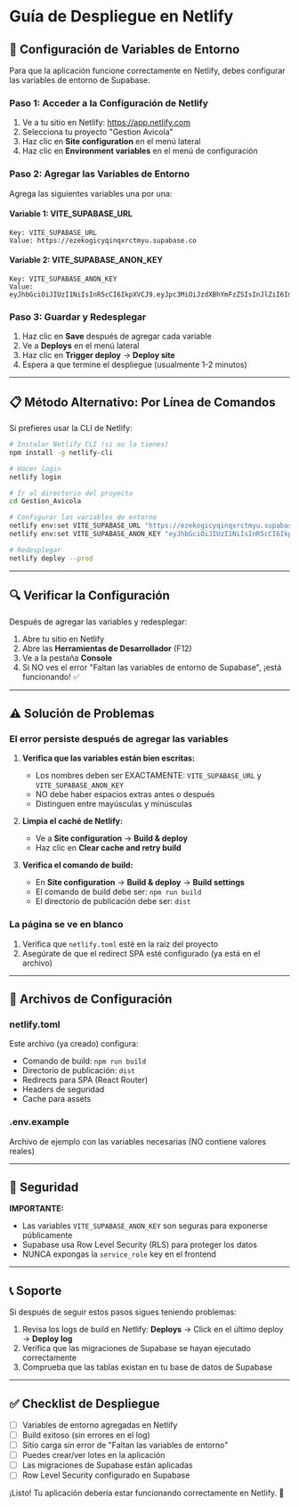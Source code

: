 # Guía de Despliegue en Netlify

## 🚀 Configuración de Variables de Entorno

Para que la aplicación funcione correctamente en Netlify, debes configurar las variables de entorno de Supabase.

### Paso 1: Acceder a la Configuración de Netlify

1. Ve a tu sitio en Netlify: https://app.netlify.com
2. Selecciona tu proyecto "Gestion Avicola"
3. Haz clic en **Site configuration** en el menú lateral
4. Haz clic en **Environment variables** en el menú de configuración

### Paso 2: Agregar las Variables de Entorno

Agrega las siguientes variables una por una:

#### Variable 1: VITE_SUPABASE_URL
```
Key: VITE_SUPABASE_URL
Value: https://ezekogicyqinqxrctmyu.supabase.co
```

#### Variable 2: VITE_SUPABASE_ANON_KEY
```
Key: VITE_SUPABASE_ANON_KEY
Value: eyJhbGciOiJIUzI1NiIsInR5cCI6IkpXVCJ9.eyJpc3MiOiJzdXBhYmFzZSIsInJlZiI6ImV6ZWtvZ2ljeXFpbnF4cmN0bXl1Iiwicm9sZSI6ImFub24iLCJpYXQiOjE3NjE0MjIzNTgsImV4cCI6MjA3Njk5ODM1OH0.3YuRE9vc5ofG9yAwehgvCcLaX5LHuXzQpUgLtnOUp2s
```

### Paso 3: Guardar y Redesplegar

1. Haz clic en **Save** después de agregar cada variable
2. Ve a **Deploys** en el menú lateral
3. Haz clic en **Trigger deploy** → **Deploy site**
4. Espera a que termine el despliegue (usualmente 1-2 minutos)

---

## 📋 Método Alternativo: Por Línea de Comandos

Si prefieres usar la CLI de Netlify:

```bash
# Instalar Netlify CLI (si no lo tienes)
npm install -g netlify-cli

# Hacer login
netlify login

# Ir al directorio del proyecto
cd Gestion_Avicola

# Configurar las variables de entorno
netlify env:set VITE_SUPABASE_URL "https://ezekogicyqinqxrctmyu.supabase.co"
netlify env:set VITE_SUPABASE_ANON_KEY "eyJhbGciOiJIUzI1NiIsInR5cCI6IkpXVCJ9.eyJpc3MiOiJzdXBhYmFzZSIsInJlZiI6ImV6ZWtvZ2ljeXFpbnF4cmN0bXl1Iiwicm9sZSI6ImFub24iLCJpYXQiOjE3NjE0MjIzNTgsImV4cCI6MjA3Njk5ODM1OH0.3YuRE9vc5ofG9yAwehgvCcLaX5LHuXzQpUgLtnOUp2s"

# Redesplegar
netlify deploy --prod
```

---

## 🔍 Verificar la Configuración

Después de agregar las variables y redesplegar:

1. Abre tu sitio en Netlify
2. Abre las **Herramientas de Desarrollador** (F12)
3. Ve a la pestaña **Console**
4. Si NO ves el error "Faltan las variables de entorno de Supabase", ¡está funcionando! ✅

---

## ⚠️ Solución de Problemas

### El error persiste después de agregar las variables

1. **Verifica que las variables están bien escritas:**
   - Los nombres deben ser EXACTAMENTE: `VITE_SUPABASE_URL` y `VITE_SUPABASE_ANON_KEY`
   - NO debe haber espacios extras antes o después
   - Distinguen entre mayúsculas y minúsculas

2. **Limpia el caché de Netlify:**
   - Ve a **Site configuration** → **Build & deploy**
   - Haz clic en **Clear cache and retry build**

3. **Verifica el comando de build:**
   - En **Site configuration** → **Build & deploy** → **Build settings**
   - El comando de build debe ser: `npm run build`
   - El directorio de publicación debe ser: `dist`

### La página se ve en blanco

1. Verifica que `netlify.toml` esté en la raíz del proyecto
2. Asegúrate de que el redirect SPA esté configurado (ya está en el archivo)

---

## 📁 Archivos de Configuración

### netlify.toml
Este archivo (ya creado) configura:
- Comando de build: `npm run build`
- Directorio de publicación: `dist`
- Redirects para SPA (React Router)
- Headers de seguridad
- Cache para assets

### .env.example
Archivo de ejemplo con las variables necesarias (NO contiene valores reales)

---

## 🔐 Seguridad

**IMPORTANTE:**
- Las variables `VITE_SUPABASE_ANON_KEY` son seguras para exponerse públicamente
- Supabase usa Row Level Security (RLS) para proteger los datos
- NUNCA expongas la `service_role` key en el frontend

---

## 📞 Soporte

Si después de seguir estos pasos sigues teniendo problemas:

1. Revisa los logs de build en Netlify: **Deploys** → Click en el último deploy → **Deploy log**
2. Verifica que las migraciones de Supabase se hayan ejecutado correctamente
3. Comprueba que las tablas existan en tu base de datos de Supabase

---

## ✅ Checklist de Despliegue

- [ ] Variables de entorno agregadas en Netlify
- [ ] Build exitoso (sin errores en el log)
- [ ] Sitio carga sin error de "Faltan las variables de entorno"
- [ ] Puedes crear/ver lotes en la aplicación
- [ ] Las migraciones de Supabase están aplicadas
- [ ] Row Level Security configurado en Supabase

¡Listo! Tu aplicación debería estar funcionando correctamente en Netlify. 🎉
